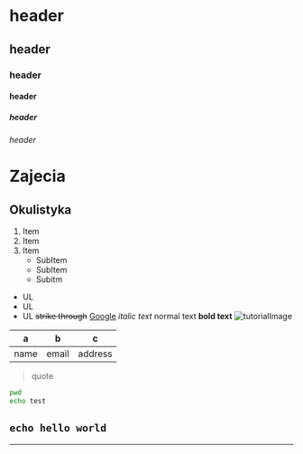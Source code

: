 # header
## header
### header
#### header 
##### header
###### header
# Zajecia
## Okulistyka
1. Item
2. Item
3. Item
    * SubItem
    * SubItem
    * Subitm
* UL
* UL
* UL
~~strike through~~
[Google](www.google.com "google homepage")
_italic text_
normal text
**bold text**
![tutorialImage](https://miro.medium.com/max/700/1*GvpK9-2unOPPSuN7E5VlZg.jpeg)

|a|b|c|
|---|---|---|
|name|email|address|
>quote
```bash
pwd
echo test
```
`echo hello world`
---

***

